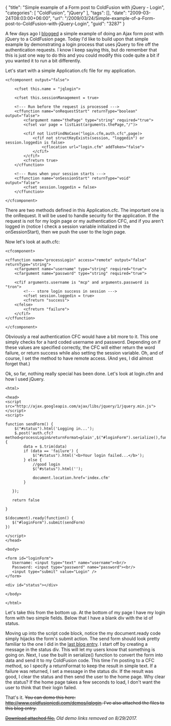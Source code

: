 {
	"title": "Simple example of a Form post to ColdFusion with jQuery - Login",
	"categories": [
		"ColdFusion",
		"jQuery"
	],
	"tags": [],
	"date": "2009-03-24T08:03:00+06:00",
	"url": "/2009/03/24/Simple-example-of-a-Form-post-to-ColdFusion-with-jQuery-Login",
	"guid": "3287"
}

A few days ago I <a href="http://www.raymondcamden.com/index.cfm/2009/3/20/Simple-example-of-a-Form-post-to-ColdFusion-with-jQuery">blogged</a> a simple example of doing an Ajax form post with jQuery to a ColdFusion page. Today I'd like to build upon that simple example by demonstrating a login process that uses jQuery to fire off the authentication requests. I know I keep saying this, but do remember that this is just one way to do this and you could modify this code quite a bit if you wanted it to run a bit differently.
<!--more-->
Let's start with a simple Application.cfc file for my application.

<pre><code class="language-markup">&lt;cfcomponent output="false"&gt;
	
	&lt;cfset this.name = "jqlogin"&gt;

	&lt;cfset this.sessionManagement = true&gt;
	
	&lt;!--- Run before the request is processed ---&gt;
	&lt;cffunction name="onRequestStart" returnType="boolean" output="false"&gt;
		&lt;cfargument name="thePage" type="string" required="true"&gt;
		&lt;cfset var page = listLast(arguments.thePage,"/")&gt;

		&lt;cfif not listFindNoCase("login.cfm,auth.cfc",page)&gt;		
			&lt;cfif not structKeyExists(session, "loggedin") or session.loggedin is false&gt;
				&lt;cflocation url="login.cfm" addToken="false"&gt;
			&lt;/cfif&gt;
		&lt;/cfif&gt;
		&lt;cfreturn true&gt;
	&lt;/cffunction&gt;

	&lt;!--- Runs when your session starts ---&gt;
	&lt;cffunction name="onSessionStart" returnType="void" output="false"&gt;
		&lt;cfset session.loggedin = false&gt;
	&lt;/cffunction&gt;

&lt;/cfcomponent&gt;
</code></pre>

There are two methods defined in this Application.cfc. The important one is the onRequest. It will be used to handle security for the application. If the request is not for my login page or my authentication CFC, and if you aren't logged in (notice I check a session variable initialized in the onSessionStart), then we push the user to the login page.

Now let's look at auth.cfc:

<pre><code class="language-markup">&lt;cfcomponent&gt;

&lt;cffunction name="processLogin" access="remote" output="false" returnType="string"&gt;
	&lt;cfargument name="username" type="string" required="true"&gt;
	&lt;cfargument name="password" type="string" required="true"&gt;
	
	&lt;cfif arguments.username is "mcp" and arguments.password is "tron"&gt;
		&lt;!--- store login success in session ---&gt;
		&lt;cfset session.loggedin = true&gt;
		&lt;cfreturn "success"&gt;
	&lt;cfelse&gt;
		&lt;cfreturn "failure"&gt;
	&lt;/cfif&gt;
&lt;/cffunction&gt;
	
&lt;/cfcomponent&gt;
</code></pre>

Obviously a real authentication CFC would have a bit more to it. This one simply checks for a hard coded username and password. Depending on if these values are specified correctly, the CFC will either return the word failure, or return success while also setting the session variable. Oh, and of course, I set the method to have remote access. (And yes, I did almost forget that.) 

Ok, so far, nothing really special has been done. Let's look at login.cfm and how I used jQuery.

<pre><code class="language-markup">&lt;html&gt;

&lt;head&gt;
&lt;script src="http://ajax.googleapis.com/ajax/libs/jquery/1/jquery.min.js"&gt;&lt;/script&gt;
&lt;script&gt;

function sendForm() {
	$("#status").html('Logging in...');
	$.post('auth.cfc?method=processLogin&returnFormat=plain',$("#loginForm").serialize(),function(data,status){
		data = $.trim(data)
		if (data == 'failure') {
			$("#status").html('&lt;b&gt;Your login failed...&lt;/b&gt;');
		} else {
			//good login
			$("#status").html('');

			document.location.href='index.cfm'
		}

   });

   return false
   
}

$(document).ready(function() {
   $("#loginForm").submit(sendForm)
})

&lt;/script&gt;
&lt;/head&gt;

&lt;body&gt;

&lt;form id="loginForm"&gt;
   Username: &lt;input type="text" name="username"&gt;&lt;br/&gt;
   Password: &lt;input type="password" name="password"&gt;&lt;br/&gt;
   &lt;input type="submit" value="Login" /&gt;
&lt;/form&gt;

&lt;div id="status"&gt;&lt;/div&gt;

&lt;/body&gt;

&lt;/html&gt;
</code></pre>

Let's take this from the bottom up. At the bottom of my page I have my login form with two simple fields. Below that I have a blank div with the id of status. 

Moving up into the script code block, notice the my document.ready code simply hijacks the form's submit action. The send form should look pretty familiar to the one I did in the <a href="http://www.coldfusionjedi.com/index.cfm/2009/3/20/Simple-example-of-a-Form-post-to-ColdFusion-with-jQuery">last blog entry</a>. I start off by creating a message in the status div. This will let my users know that something is going on. Next, I use the built in serialize() function to convert the form into data and send it to my ColdFusion code. This time I'm posting to a CFC method, so I specify a returnFormat to keep the result in simple text. If a failure was returned, I set a message in the status div. If the result was good, I clear the status and then send the user to the home page. Why clear the status? If the home page takes a few seconds to load, I don't want the user to think that their login failed. 

That's it. <strike>You can demo this here: http://www.coldfusionjedi.com/demos/jqlogin. I've also attached the files to this blog entry.<p><a href='enclosures/E%3A%5Chosts%5Cwww%2Ecoldfusionjedi%2Ecom%5Cenclosures%2Fjqlogin%2Ezip'>Download attached file.</a></strike> <i>Old demo links removed on 8/29/2017.</i></p>